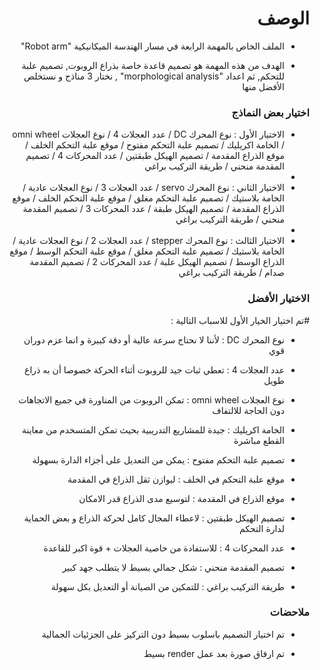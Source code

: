 <h1 dir="rtl"> الوصف </h1>

<div dir="rtl">

- الملف الخاص بالمهمة الرابعة في مسار الهندسة الميكانيكية  "Robot arm"

- الهدف من هذه المهمة هو تصميم قاعدة خاصة بذراع الروبوت, تصميم علبة للتحكم, ثم اعداد "morphological analysis" , نختار 3 مناذج  و نستخلص الأفضل منها

</div>


<h3 dir="rtl"> اختيار بعض النماذج </h3>

<div dir="rtl">

- الاختيار الأول : نوع المحرك DC / عدد العجلات 4 / نوع العجلات omni wheel / الخامة اكريليك / تصميم علبة التحكم مفتوح / موقع علبة التحكم الخلف / موقع الذراع المقدمة / تصميم الهيكل طبقتين / عدد المحركات 4 / تصميم المقدمة منحني / طريقة التركيب براغي 
- 
- الاختيار الثاني : نوع المحرك servo / عدد العجلات 3 / نوع العجلات عادية / الخامة بلاستيك / تصميم علبة التحكم مغلق / موقع علبة التحكم الخلف / موقع الذراع المقدمة / تصميم الهيكل طبقة / عدد المحركات 3 / تصميم المقدمة منحني / طريقة التركيب براغي
- 
- الاختيار الثالث : نوع المحرك stepper / عدد العجلات 2 / نوع العجلات عادية / الخامة بلاستيك / تصميم علبة التحكم مغلق / موقع علبة التحكم الوسط / موقع الذراع الوسط / تصميم الهيكل علبة / عدد المحركات 2 / تصميم المقدمة صدام / طريقة التركيب براغي

  
</div>


<h3 dir="rtl"> الاختيار الأفضل </h3>

<div dir="rtl">

#تم اختيار الخيار الأول للاسباب التالية :
  
- نوع المحرك DC : لأننا لا نحتاج سرعة عالية أو دقة كبيرة و انما عزم دوران قوي
- عدد العجلات 4 : تعطي ثبات جيد للروبوت أثناء الحركة خصوصا أن به ذراع طويل
- نوع العجلات omni wheel : تمكن الروبوت من المناورة في جميع الاتجاهات دون الحاجة للالتفاف
- الخامة اكريليك : جيدة للمشاريع التدريبية بحيث تمكن المتسخدم من معاينة القطع مباشرة
- تصميم علبة التحكم مفتوح : يمكن من التعديل على أجزاء الدارة بسهولة
- موقع علبة التحكم في الخلف : ليوازن ثقل الذراع في المقدمة
- موقع الذراع في المقدمة : لتوسيع مدى الذراع قدر الامكان
- تصميم الهيكل طبقتين : لاعطاء المجال كامل لحركة الذراع و بعض الحماية لدارة التحكم
- عدد المحركات 4 : للاستفادة من خاصية العجلات + قوة اكبر للقاعدة
- تصميم المقدمة منحني : شكل جمالي بسيط لا يتطلب جهد كبير
- طريقة التركيب براغي : للتمكين من الصيانة أو التعديل بكل سهولة

  </div>
  

<h3 dir="rtl"> ملاحضات </h3>

<div dir="rtl">

- تم اختيار التصميم باسلوب بسيط دون التركيز على الجزئيات الجمالية

- تم ارفاق صورة بعد عمل render بسيط

  </div>
